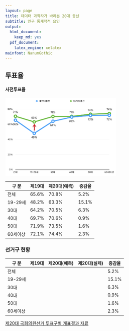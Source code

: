 ```yaml
---
layout: page
title: 데이터 과학자가 바라본 20대 총선
subtitle: 인구 통계학적 요인
output:
  html_document: 
    keep_md: yes
  pdf_document:
    latex_engine: xelatex
mainfont: NanumGothic
---
```





## 투표율

#### 사전투표율

<img src="fig/pre-voting-survey.png" alt="사전 투표율" width="70%" />

|  구 분  |  제19대   | 제20대(예측) |  증감율 |
|---------|---------|-----------|--------|
| 전체    |  65.6%  |70.8%      |  5.2%  |
| 19-29세  |  48.2%  |63.3%      |  15.1% |
| 30대   |  64.2%  |70.5%      |  6.3%  |
| 40대   |  69.7%  |70.6%      |  0.9%  |
| 50대   |  71.9%  |73.5%      |  1.6%  |
| 60세이상  |  72.1% |74.4%      |  2.3%  |

### 선거구 현황

|  구 분  |  제19대   | 제20대(예측) |제20대(실제)|  증감율 |
|---------|---------|-----------|----------|-------|
| 전체    |       |         |          | 5.2%  |
| 19-29세  |       |         |          | 15.1% |
| 30대   |       |         |          | 6.3%  |
| 40대   |       |         |          | 0.9%  |
| 50대   |       |         |          | 1.6%  |
| 60세이상  |      |         |          | 2.3%  |

[제20대 국회의원선거 투표구별 개표결과 자료](http://www.nec.go.kr/portal/bbs/list/B0000338.do?menuNo=200061)


